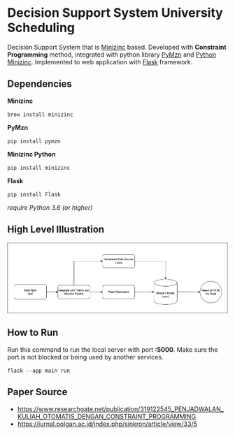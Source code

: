 # Decision Support System University Scheduling
Decision Support System that is [Minizinc](https://www.minizinc.org/) based. Developed with **Constraint Programming** method, integrated with python library [PyMzn](http://paolodragone.com/pymzn/index.html) and [Python Minizinc](https://minizinc-python.readthedocs.io/en/latest/index.html). Implemented to web application with [Flask](https://flask.palletsprojects.com/en/2.2.x/) framework.

## Dependencies
**Minizinc**

    brew install minizinc

**PyMzn**

    pip install pymzn

**Minizinc Python**

    pip install minizinc

**Flask**

    pip install Flask

*require Python 3.6 (or higher)*

## High Level Illustration
![Illustration Diagram](https://raw.githubusercontent.com/eugeneleo06/dss-univ_scheduling/main/Diagram.png)

## How to Run
Run this command to run the local server with port **:5000**. Make sure the port is not blocked or being used by another services.

    flask --app main run

## Paper Source
 - https://www.researchgate.net/publication/319122545_PENJADWALAN_KULIAH_OTOMATIS_DENGAN_CONSTRAINT_PROGRAMMING
 - https://jurnal.polgan.ac.id/index.php/sinkron/article/view/33/5
